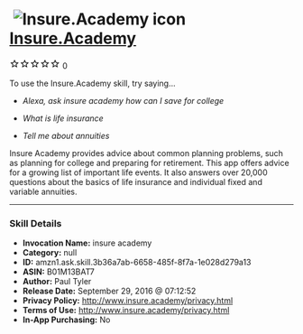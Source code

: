 # &nbsp;<img src="skill_icon" alt="Insure.Academy icon" width="36"> [Insure.Academy](http://alexa.amazon.com/#skills/amzn1.ask.skill.3b36a7ab-6658-485f-8f7a-1e028d279a13)
![0 stars](../../images/ic_star_border_black_18dp_1x.png)![0 stars](../../images/ic_star_border_black_18dp_1x.png)![0 stars](../../images/ic_star_border_black_18dp_1x.png)![0 stars](../../images/ic_star_border_black_18dp_1x.png)![0 stars](../../images/ic_star_border_black_18dp_1x.png) 0

To use the Insure.Academy skill, try saying...

* *Alexa, ask insure academy how can I save for college*

* *What is life insurance*

* *Tell me about annuities*

Insure Academy provides advice about common planning problems, such as planning for college and preparing for retirement. This app offers advice for a growing list of important life events. It also answers over 20,000 questions about the basics of life insurance and individual fixed and variable annuities.

***

### Skill Details

* **Invocation Name:** insure academy
* **Category:** null
* **ID:** amzn1.ask.skill.3b36a7ab-6658-485f-8f7a-1e028d279a13
* **ASIN:** B01M13BAT7
* **Author:** Paul Tyler
* **Release Date:** September 29, 2016 @ 07:12:52
* **Privacy Policy:** http://www.insure.academy/privacy.html
* **Terms of Use:** http://www.insure.academy/privacy.html
* **In-App Purchasing:** No
